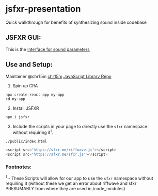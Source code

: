 # jsfxr-presentation
Quick walkthrough for benefits of synthesizing sound inside codebase

## JSFXR GUI:
This is the [Interface for sound parameters](https://sfxr.me/)

## Use and Setup:
Maintainer @chr15m [chr15m](https://github.com/chr15m) [JavaScript Library Repo](https://github.com/chr15m/jsfxr#use)

1. Spin up CRA
```ts
npx create-react-app my-app
cd my-app
```
2. Install JSFXR
```ts
npm i jsfxr
```
3. Include the scripts in your page to directly use the `sfxr` namespace without requiring it<sup>1</sup>.

`./public/index.html`
```ts
<script src="https://sfxr.me/riffwave.js"></script>
<script src="https://sfxr.me/sfxr.js"></script>
```




### Footnotes: 
<sup>1</sup> - These Scripts will allow for our app to use the `sfxr` namespace without requiring it (without these we get an error about riffwave and sfxr PRESUMABLY from where they are used in /node_modules)
